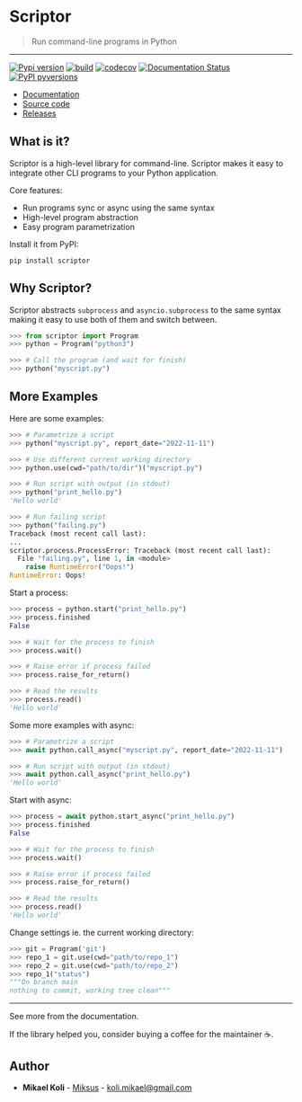 
# Scriptor
> Run command-line programs in Python

---

[![Pypi version](https://badgen.net/pypi/v/scriptor)](https://pypi.org/project/scriptor/)
[![build](https://github.com/Miksus/scriptor/actions/workflows/main.yml/badge.svg?branch=master)](https://github.com/Miksus/scriptor/actions/workflows/main.yml)
[![codecov](https://codecov.io/gh/Miksus/scriptor/branch/master/graph/badge.svg?token=IMR1CQT9PY)](https://codecov.io/gh/Miksus/scriptor)
[![Documentation Status](https://readthedocs.org/projects/scriptor/badge/?version=latest)](https://scriptor.readthedocs.io)
[![PyPI pyversions](https://badgen.net/pypi/python/scriptor)](https://pypi.org/project/scriptor/)

- [Documentation](https://scriptor.readthedocs.io)
- [Source code](https://github.com/Miksus/scriptor)
- [Releases](https://pypi.org/project/scriptor/)

## What is it?
Scriptor is a high-level library for command-line.
Scriptor makes it easy to integrate other CLI programs to your Python application.

Core features:

- Run programs sync or async using the same syntax
- High-level program abstraction
- Easy program parametrization

Install it from PyPI:

```shell
pip install scriptor
```

## Why Scriptor?

Scriptor abstracts ``subprocess`` and ``asyncio.subprocess``
to the same syntax making it easy to use both of them and 
switch between.  

```python
>>> from scriptor import Program
>>> python = Program("python3")

>>> # Call the program (and wait for finish)
>>> python("myscript.py")
```

## More Examples

Here are some examples:

```python
>>> # Parametrize a script
>>> python("myscript.py", report_date="2022-11-11")

>>> # Use different current working directory
>>> python.use(cwd="path/to/dir")("myscript.py")

>>> # Run script with output (in stdout)
>>> python("print_hello.py")
'Hello world'

>>> # Run failing script
>>> python("failing.py")
Traceback (most recent call last):
...
scriptor.process.ProcessError: Traceback (most recent call last):
  File "failing.py", line 1, in <module>
    raise RuntimeError("Oops!")
RuntimeError: Oops!
```

Start a process:

```python
>>> process = python.start("print_hello.py")
>>> process.finished
False

>>> # Wait for the process to finish
>>> process.wait()

>>> # Raise error if process failed
>>> process.raise_for_return()

>>> # Read the results
>>> process.read()
'Hello world'
```

Some more examples with async:

```python
>>> # Parametrize a script
>>> await python.call_async("myscript.py", report_date="2022-11-11")

>>> # Run script with output (in stdout)
>>> await python.call_async("print_hello.py")
'Hello world'

```

Start with async:

```python
>>> process = await python.start_async("print_hello.py")
>>> process.finished
False

>>> # Wait for the process to finish
>>> process.wait()

>>> # Raise error if process failed
>>> process.raise_for_return()

>>> # Read the results
>>> process.read()
'Hello world'
```

Change settings ie. the current working directory:

```python
>>> git = Program('git')
>>> repo_1 = git.use(cwd="path/to/repo_1")
>>> repo_2 = git.use(cwd="path/to/repo_2")
>>> repo_1("status")
"""On branch main
nothing to commit, working tree clean"""
```

---

See more from the documentation.

If the library helped you, consider buying a coffee for the maintainer ☕.

## Author

* **Mikael Koli** - [Miksus](https://github.com/Miksus) - koli.mikael@gmail.com

